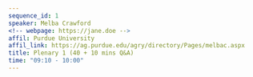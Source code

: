 ```yaml
---
sequence_id: 1
speaker: Melba Crawford 
<!-- webpage: https://jane.doe -->
affil: Purdue University
affil_link: https://ag.purdue.edu/agry/directory/Pages/melbac.aspx
title: Plenary 1 (40 + 10 mins Q&A)
time: "09:10 - 10:00"
---
```

